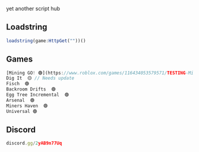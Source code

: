 yet another script hub

## Loadstring
```js
loadstring(game:HttpGet(""))()
```

## Games
```js
[Mining GO! 🟢](https://www.roblox.com/games/116434053579571/TESTING-Mining-GO)
Dig It  🟡 // Needs update
Fisch  🟢
Backroom Drifts  🟢
Egg Tree Incremental  🟢
Arsenal  🟢
Miners Haven  🟢
Universal 🟢
```

## Discord
```js
discord.gg/2yAB9n77Uq
```

